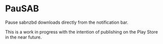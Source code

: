 PauSAB
======

Pause sabnzbd downloads directly from the notification bar.

This is a work in progress with the intention of publishing on the Play Store in the near future.
